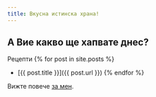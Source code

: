 ```yaml
---
title: Вкусна истинска храна!
---
```

## А Вие какво ще хапвате днес?

Рецепти
{% for post in site.posts %}
- [{{ post.title }}]({{ post.url }})
{% endfor %}

Вижте повече [за мен](/about.html).